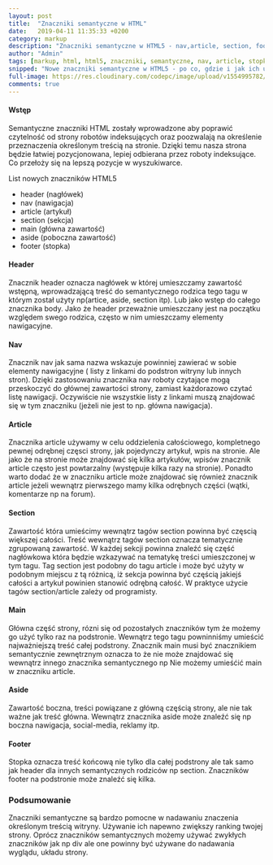 ```yaml
---
layout: post
title:  "Znaczniki semantyczne w HTML"
date:   2019-04-11 11:35:33 +0200
category: markup
description: "Znaczniki semantyczne w HTML5 - nav,article, section, footer, aside, main, header"
author: "Admin"
tags: [markup, html, html5, znaczniki, semantyczne, nav, article, stopka, footer, section, md, jezyk, znaczników]
snipped: "Nowe znaczniki semantyczne w HTML5 - po co, gdzie i jak ich używać"
full-image: https://res.cloudinary.com/codepc/image/upload/v1554995782/posts/html-semantic/semantic_html.png
comments: true
---
```

#### Wstęp

Semantyczne znaczniki HTML zostały wprowadzone aby poprawić czytelność od strony robotów indeksujących oraz poozwalają na określenie przeznaczenia określonym treścią na stronie. Dzięki temu nasza strona będzie łatwiej pozycjonowana, lepiej odbierana przez roboty indeksujące. Co przełoży się na lepszą pozycje w wyszukiwarce.

List nowych znaczników HTML5
- header (nagłówek)
- nav (nawigacja)
- article (artykuł)
- section (sekcja)
- main (główna zawartość)
- aside (poboczna zawartość)
- footer (stopka)

#### Header

Znacznik header oznacza nagłówek w której umieszczamy zawartość wstępną, wprowadzającą treść do semantycznego rodzica tego tagu w którym został użyty np(artice, aside, section itp). Lub jako wstęp do całego znacznika body. Jako że header przeważnie umieszczany jest na początku względem swego rodzica, często w nim umieszczamy elementy nawigacyjne.

#### Nav 
 
Znacznik nav jak sama nazwa wskazuje powinniej zawierać w sobie elementy nawigacyjne ( listy z linkami do podstron witryny lub innych stron). Dzięki zastosowaniu znacznika nav roboty czytające mogą przeskoczyć do głównej zawartości strony, zamiast każdorazowo czytać listę nawigacji. Oczywiście nie wszystkie listy z linkami muszą znajdować się w tym znaczniku (jeżeli nie jest to np. główna nawigacja).

#### Article

Znacznika article używamy w celu oddzielenia całościowego, kompletnego pewnej odrębnej częsci strony, jak pojedynczy artykuł, wpis na stronie. Ale jako że na stronie może znajdować się kilka artykułów, wpisów znacznik article często jest powtarzalny (występuje kilka razy na stronie). Ponadto warto dodać że w znaczniku article może znajdować się również znacznik article jeżeli wewnątrz pierwszego mamy kilka odrębnych części (wątki, komentarze np na forum).

#### Section
Zawartość która umieścimy wewnątrz tagów section powinna być częscią większej całości. Treść wewnątrz tagów section oznacza tematycznie zgrupowaną zawartość. W każdej sekcji powinna znaleźć się część nagłówkowa która będzie wzkazywać na tematykę treści umieszczonej w tym tagu. Tag section jest podobny do tagu article  i może być użyty w podobnym miejscu z tą różnicą, iż sekcja powinna być częścią jakiejś całości a  artykuł powinien stanowić odrębną całość. W praktyce użycie tagów section/article zależy od programisty.

#### Main

Główna część strony, rózni się od pozostałych znaczników tym że możemy go użyć tylko raz na podstronie. Wewnątrz tego tagu powninniśmy umieścić najważniejszą treść całej podstrony. Znacznik main musi być znacznikiem semantycznie zewnętrznym oznacza to że nie może znajdować się wewnątrz innego znacznika semantycznego np Nie możemy umieśćić main w znaczniku article.

#### Aside

Zawartość boczna, treści powiązane z główną częścią strony, ale nie tak ważne jak treść główna. Wewnątrz znacznika aside może znaleźć się np boczna nawigacja, social-media, reklamy itp.

#### Footer

Stopka oznacza treść końcową nie tylko dla całej podstrony ale tak samo jak header dla innych semantycznych rodziców np section. Znaczników footer na podstronie może znaleźć się kilka.

### Podsumowanie

Znaczniki semantyczne są bardzo pomocne w nadawaniu znaczenia określonym treścią witryny. Używanie ich napewno zwiększy ranking twojej strony. Oprócz znaczników semantycznych możemy używać zwykłych znaczników jak np div ale one powinny być używane do nadawania wyglądu, układu strony. 